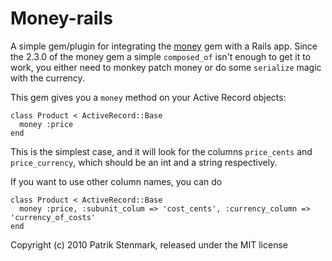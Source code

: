 Money-rails
===========

A simple gem/plugin for integrating the [money](http://github.com/FooBarWidget/money) gem with a Rails app. Since the 2.3.0 of the money gem a simple `composed_of` isn't enough to get it to work, you either need to monkey patch money or do some `serialize` magic with the currency. 

This gem gives you a `money` method on your Active Record objects:

    class Product < ActiveRecord::Base
      money :price
    end

This is the simplest case, and it will look for the columns `price_cents` and `price_currency`, which should be an int and a string respectively. 

If you want to use other column names, you can do

    class Product < ActiveRecord::Base
      money :price, :subunit_colum => 'cost_cents', :currency_column => 'currency_of_costs'
    end

Copyright (c) 2010 Patrik Stenmark, released under the MIT license
